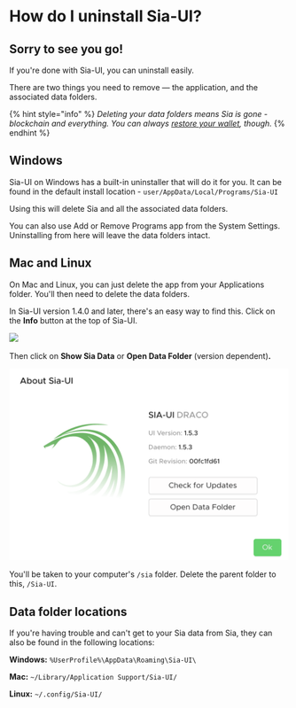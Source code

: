 # How do I uninstall Sia-UI?

## Sorry to see you go!

If you're done with Sia-UI, you can uninstall easily.

There are two things you need to remove — the application, and the associated data folders.

{% hint style="info" %}
_Deleting your data folders means Sia is gone - blockchain and everything. You can always_ [_restore your wallet_](how-to-restore-a-wallet-from-a-seed-in-sia-ui.md)_, though._
{% endhint %}

## Windows

Sia-UI on Windows has a built-in uninstaller that will do it for you. It can be found in the default install location - `user/AppData/Local/Programs/Sia-UI`

Using this will delete Sia and all the associated data folders.

You can also use Add or Remove Programs app from the System Settings. Uninstalling from here will leave the data folders intact.

## Mac and Linux

On Mac and Linux, you can just delete the app from your Applications folder. You'll then need to delete the data folders.

In Sia-UI version 1.4.0 and later, there's an easy way to find this. Click on the **Info** button at the top of Sia-UI.

![](../../../.gitbook/assets/uninstall-1.png)

Then click on **Show Sia Data** or **Open Data Folder** (version dependent)**.**

![](<../../../.gitbook/assets/fork-2 (1) (3) (3) (3) (1).png>)

You'll be taken to your computer's `/sia` folder. Delete the parent folder to this, `/Sia-UI`.

## Data folder locations

If you're having trouble and can't get to your Sia data from Sia, they can also be found in the following locations:

**Windows:** `%UserProfile%\AppData\Roaming\Sia-UI\`

**Mac:** `~/Library/Application Support/Sia-UI/`

**Linux:** `~/.config/Sia-UI/`
